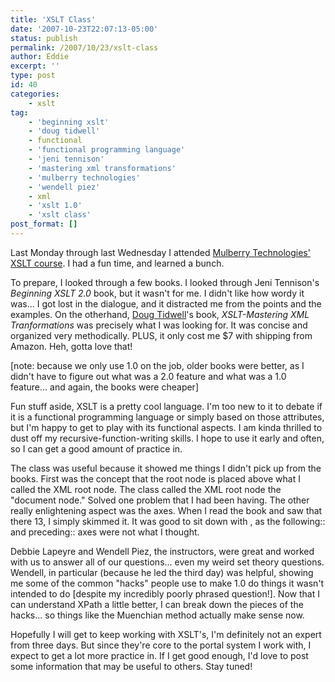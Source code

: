 ```yaml
---
title: 'XSLT Class'
date: '2007-10-23T22:07:13-05:00'
status: publish
permalink: /2007/10/23/xslt-class
author: Eddie
excerpt: ''
type: post
id: 40
categories:
    - xslt
tag:
    - 'beginning xslt'
    - 'doug tidwell'
    - functional
    - 'functional programming language'
    - 'jeni tennison'
    - 'mastering xml transformations'
    - 'mulberry technologies'
    - 'wendell piez'
    - xml
    - 'xslt 1.0'
    - 'xslt class'
post_format: []
---
```

Last Monday through last Wednesday I attended [Mulberry Technologies' XSLT course](http://mulberrytech.com/). I had a fun time, and learned a bunch.

To prepare, I looked through a few books. I looked through Jeni Tennison's *Beginning XSLT 2.0* book, but it wasn't for me. I didn't like how wordy it was... I got lost in the dialogue, and it distracted me from the points and the examples. On the otherhand, [Doug Tidwell](http://www.oreillynet.com/pub/au/749)'s book, *XSLT-Mastering XML Tranformations* was precisely what I was looking for. It was concise and organized very methodically. PLUS, it only cost me $7 with shipping from Amazon. Heh, gotta love that!

\[note: because we only use 1.0 on the job, older books were better, as I didn't have to figure out what was a 2.0 feature and what was a 1.0 feature... and again, the books were cheaper\]

Fun stuff aside, XSLT is a pretty cool language. I'm too new to it to debate if it is a functional programming language or simply based on those attributes, but I'm happy to get to play with its functional aspects. I am kinda thrilled to dust off my recursive-function-writing skills. I hope to use it early and often, so I can get a good amount of practice in.

The class was useful because it showed me things I didn't pick up from the books. First was the concept that the root node is placed above what I called the XML root node. The class called the XML root node the "document node." Solved one problem that I had been having. The other really enlightening aspect was the axes. When I read the book and saw that there 13, I simply skimmed it. It was good to sit down with , as the following:: and preceding:: axes were not what I thought.

Debbie Lapeyre and Wendell Piez, the instructors, were great and worked with us to answer all of our questions... even my weird set theory questions. Wendell, in particular (because he led the third day) was helpful, showing me some of the common "hacks" people use to make 1.0 do things it wasn't intended to do \[despite my incredibly poorly phrased question!\]. Now that I can understand XPath a little better, I can break down the pieces of the hacks... so things like the Muenchian method actually make sense now.

Hopefully I will get to keep working with XSLT's, I'm definitely not an expert from three days. But since they're core to the portal system I work with, I expect to get a lot more practice in. If I get good enough, I'd love to post some information that may be useful to others. Stay tuned!